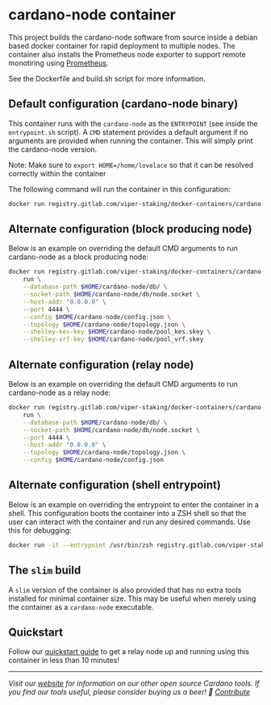 # cardano-node container

This project builds the cardano-node software from source inside a debian based docker container for rapid deployment to multiple nodes. The container also installs the Prometheus node exporter to support remote monotiring using [Prometheus](https://prometheus.io/).

See the Dockerfile and build.sh script for more information.

## Default configuration (cardano-node binary)
This container runs with the `cardano-node` as the `ENTRYPOINT` (see inside the `entrypoint.sh` script). A `CMD` statement provides a default argument if no arguments are provided when running the container. This will simply print the cardano-node version.

Note: Make sure to `export HOME=/home/lovelace` so that it can be resolved correctly within the container

The following command will run the container in this configuration:
``` bash
docker run registry.gitlab.com/viper-staking/docker-containers/cardano-node:latest
```

## Alternate configuration (block producing node)
Below is an example on overriding the default CMD arguments to run cardano-node 
as a block producing node:
``` bash
docker run registry.gitlab.com/viper-staking/docker-containers/cardano-node:latest \
    run \
    --database-path $HOME/cardano-node/db/ \
    --socket-path $HOME/cardano-node/db/node.socket \
    --host-addr "0.0.0.0" \
    --port 4444 \
    --config $HOME/cardano-node/config.json \
    --topology $HOME/cardano-node/topology.json \
    --shelley-kes-key $HOME/cardano-node/pool_kes.skey \
    --shelley-vrf-key $HOME/cardano-node/pool_vrf.skey
```

## Alternate configuration (relay node)
Below is an example on overriding the default CMD arguments to run cardano-node 
as a relay node:
``` bash
docker run registry.gitlab.com/viper-staking/docker-containers/cardano-node:latest \
    run \
    --database-path $HOME/cardano-node/db/ \
    --socket-path $HOME/cardano-node/db/node.socket \
    --port 4444 \
    --host-addr "0.0.0.0" \
    --topology $HOME/cardano-node/topology.json \
    --config $HOME/cardano-node/config.json
```

## Alternate configuration (shell entrypoint)
Below is an example on overriding the entrypoint to enter the container in a 
shell. This configuration boots the container into a ZSH shell so that the user
can interact with the container and run any desired commands. Use this for
debugging:
``` bash
docker run -it --entrypoint /usr/bin/zsh registry.gitlab.com/viper-staking/docker-containers/cardano-node:latest
```

## The `slim` build

A `slim` version of the container is also provided that has no extra tools 
installed for minimal container size. This may be useful when merely using the 
container as a `cardano-node` executable.

## Quickstart

Follow our [quickstart guide](https://viperstaking.com/ada-tools/node-quickstart/) 
to get a relay node up and running using this container in less than 10 minutes!

---

_Visit our [website](https://viperstaking.com) for information on our other open source Cardano tools. If you find our tools useful, please consider buying us a beer! :beer: [Contribute](https://viperstaking.com/ada-tools/contribute/)_

